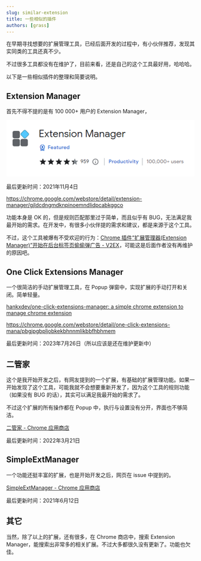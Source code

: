 ```yaml
---
slug: similar-extension
title: 一些相似的插件
authors: [grass]
---
```


在早期寻找想要的扩展管理工具，已经后面开发的过程中，有小伙伴推荐，发现其实同类的工具还真不少。

不过很多工具都没有在维护了，目前来看，还是自己的这个工具最好用，哈哈哈。

以下是一些相似插件的整理和简要说明。

## Extension Manager

首先不得不提的是有 100 000+ 用户的 Extension Manager，

![](./img/2023-09-29-19-01-39.png)

最后更新时间：2021年11月4日  

<https://chrome.google.com/webstore/detail/extension-manager/gjldcdngmdknpinoemndlidpcabkggco>

功能本身是 OK 的，但是规则匹配那里过于简单，而且似乎有 BUG，无法满足我最开始的需求。在开发中，有很多小伙伴提的需求和建议，都是来源于这个工具。

不过，这个工具被爆有不受欢迎的行为：[Chrome 插件“扩展管理器(Extension Manager)”开始在后台标签页偷偷弹广告 - V2EX](https://www.v2ex.com/t/684433#reply18 )，可能这是后面作者没有再维护的原因吧。

## One Click Extensions Manager

一个很简洁的手动扩展管理工具，在 Popup 弹窗中，实现扩展的手动打开和关闭。简单轻量。  

[hankxdev/one-click-extensions-manager: a simple chrome extension to manage chrome extension](https://github.com/hankxdev/one-click-extensions-manager )  

<https://chrome.google.com/webstore/detail/one-click-extensions-mana/pbgjpgbpljobkekbhnnmlikbbfhbhmem>

最后更新时间：2023年7月26日（所以应该是还在维护更新中）

## 二管家

这个是我开始开发之后，有网友提到的一个扩展，有基础的扩展管理功能。如果一开始发现了这个工具，可能我就不会想要重新开发了，因为这个工具的规则功能（如果没有 BUG 的话），其实可以满足我最开始的需求了。

不过这个扩展的所有操作都在 Popup 中，执行与设置没有分开，界面也不够简洁。

[二管家 - Chrome 应用商店](https://chrome.google.com/webstore/detail/nooboss/aajodjghehmlpahhboidcpfjcncmcklf )  

最后更新时间：2022年3月21日

## SimpleExtManager

一个功能还挺丰富的扩展，也是开始开发之后，网页在 issue 中提到的。

[SimpleExtManager - Chrome 应用商店](https://chromewebstore.google.com/detail/simpleextmanager/kniehgiejgnnpgojkdhhjbgbllnfkfdk )  

最后更新时间：2021年6月12日

## 其它

当然，除了以上的扩展，还有很多，在 Chrome 商店中，搜索 Extension Manager，能搜索出非常多的相关扩展。不过大多都很久没有更新了。功能也欠佳。
